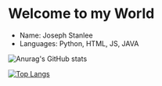 # Welcome to my World

- Name: Joseph Stanlee
- Languages: Python, HTML, JS, JAVA

![Anurag's GitHub stats](https://github-readme-stats.vercel.app/api?username=Connerwolf&show_icons=true&theme=radical) 

[![Top Langs](https://github-readme-stats.vercel.app/api/top-langs/?username=Connerwolf&layout=compact)](https://github.com/anuraghazra/github-readme-stats)
